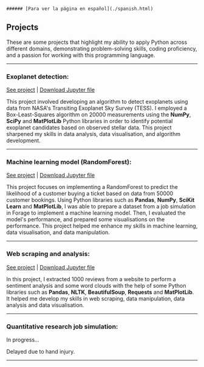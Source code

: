 ```
###### [Para ver la página en español](./spanish.html)
```

## Projects
These are some projects that highlight my ability to apply Python across different domains, demonstrating problem-solving skills, coding proficiency, and a passion for working with this programming language.

* * *

### Exoplanet detection:
[See project](https://hongyicheng3.github.io/portfolio/Exoplanet_detection.html) |
[Download Jupyter file](assets/Exoplanet_detection.ipynb)


This project involved developing an algorithm to detect exoplanets using data from NASA's Transiting Exoplanet Sky Survey (TESS). I employed a Box-Least-Squares algorithm on 20000 measurements using the **NumPy**, **SciPy** and **MatPlotLib** Python libraries in order to identify potential exoplanet candidates based on observed stellar data. This project sharpened my skills in data analysis, data visualisation, and algorithm development.

* * *

### Machine learning model (RandomForest):
[See project](https://hongyicheng3.github.io/portfolio/random_forest.html) |
[Download Jupyter file](assets/random_forest.ipynb)

This project focuses on implementing a RandomForest to predict the likelihood of a customer buying a ticket based on data from 50000 customer bookings. Using Python libraries such as **Pandas**, **NumPy**, **SciKit Learn** and **MatPlotLib**, I was able to prepare a dataset from a job simulation in Forage to implement a machine learning model. Then, I evaluated the model's performance, and prepared some visualisations on the performance. This project helped me enhance my skills in machine learning, data visualisation, and data manipulation.

* * *

### Web scraping and analysis:
[See project](https://hongyicheng3.github.io/portfolio/web_scraping.html) |
[Download Jupyter file](assets/web_scraping.ipynb)

In this project, I extracted 1000 reviews from a website to perform a sentiment analysis and some word clouds with the help of some Python libraries such as **Pandas**, **NLTK**, **BeautifulSoup**, **Requests** and **MatPlotLib**. It helped me develop my skills in web scraping, data manipulation, data analysis and data visualisation.

* * *

### Quantitative research job simulation:
In progress... 

Delayed due to hand injury.

* * *
